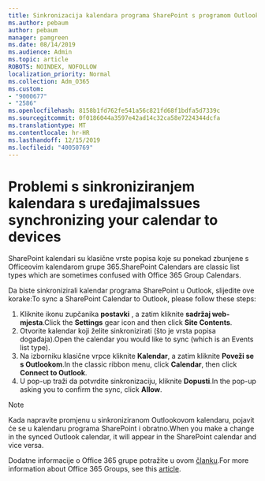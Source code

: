 ```yaml
---
title: Sinkronizacija kalendara programa SharePoint s programom Outlook
ms.author: pebaum
author: pebaum
manager: pamgreen
ms.date: 08/14/2019
ms.audience: Admin
ms.topic: article
ROBOTS: NOINDEX, NOFOLLOW
localization_priority: Normal
ms.collection: Adm_O365
ms.custom:
- "9000677"
- "2586"
ms.openlocfilehash: 8158b1fd762fe541a56c821fd68f1bdfa5d7339c
ms.sourcegitcommit: 0f0186044a3597e42ad14c32ca58e7224344dcfa
ms.translationtype: MT
ms.contentlocale: hr-HR
ms.lasthandoff: 12/15/2019
ms.locfileid: "40050769"
---
```

# <a name="issues-synchronizing-your-calendar-to-devices"></a><span data-ttu-id="bd6bd-102">Problemi s sinkroniziranjem kalendara s uređajima</span><span class="sxs-lookup"><span data-stu-id="bd6bd-102">Issues synchronizing your calendar to devices</span></span>

<span data-ttu-id="bd6bd-103">SharePoint kalendari su klasične vrste popisa koje su ponekad zbunjene s Officeovim kalendarom grupe 365.</span><span class="sxs-lookup"><span data-stu-id="bd6bd-103">SharePoint Calendars are classic list types which are sometimes confused with Office 365 Group Calendars.</span></span>

<span data-ttu-id="bd6bd-104">Da biste sinkronizirali kalendar programa SharePoint u Outlook, slijedite ove korake:</span><span class="sxs-lookup"><span data-stu-id="bd6bd-104">To sync a SharePoint Calendar to Outlook, please follow these steps:</span></span>

1. <span data-ttu-id="bd6bd-105">Kliknite ikonu zupčanika **postavki** , a zatim kliknite **sadržaj web-mjesta**.</span><span class="sxs-lookup"><span data-stu-id="bd6bd-105">Click the **Settings** gear icon and then click **Site Contents**.</span></span>
2. <span data-ttu-id="bd6bd-106">Otvorite kalendar koji želite sinkronizirati (što je vrsta popisa događaja).</span><span class="sxs-lookup"><span data-stu-id="bd6bd-106">Open the calendar you would like to sync (which is an Events list type).</span></span>
3. <span data-ttu-id="bd6bd-107">Na izborniku klasične vrpce kliknite **Kalendar**, a zatim kliknite **Poveži se s Outlookom**.</span><span class="sxs-lookup"><span data-stu-id="bd6bd-107">In the classic ribbon menu, click **Calendar**, then click **Connect to Outlook**.</span></span>
4. <span data-ttu-id="bd6bd-108">U pop-up traži da potvrdite sinkronizaciju, kliknite **Dopusti**.</span><span class="sxs-lookup"><span data-stu-id="bd6bd-108">In the pop-up asking you to confirm the sync, click **Allow**.</span></span>

>[!Note]
> <span data-ttu-id="bd6bd-109">Kada napravite promjenu u sinkroniziranom Outlookovom kalendaru, pojavit će se u kalendaru programa SharePoint i obratno.</span><span class="sxs-lookup"><span data-stu-id="bd6bd-109">When you make a change in the synced Outlook calendar, it will appear in the SharePoint calendar and vice versa.</span></span>

<span data-ttu-id="bd6bd-110">Dodatne informacije o Office 365 grupe potražite u ovom [članku](https://support.office.com/article/Learn-about-Office-365-groups-b565caa1-5c40-40ef-9915-60fdb2d97fa2).</span><span class="sxs-lookup"><span data-stu-id="bd6bd-110">For more information about Office 365 Groups, see this [article](https://support.office.com/article/Learn-about-Office-365-groups-b565caa1-5c40-40ef-9915-60fdb2d97fa2).</span></span>
